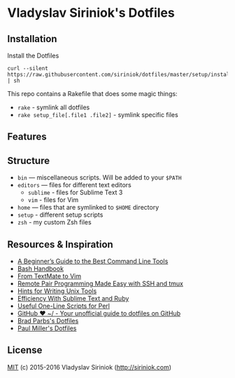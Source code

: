# Vladyslav Siriniok's Dotfiles

## Installation

Install the Dotfiles

```
curl --silent https://raw.githubusercontent.com/siriniok/dotfiles/master/setup/install.sh | sh
```

This repo contains a Rakefile that does some magic things:

* `rake` - symlink all dotfiles
* `rake setup_file[.file1 .file2]` - symlink specific files

## Features

## Structure

* `bin` — miscellaneous scripts. Will be added to your `$PATH`
* `editors` — files for different text editors
    * `sublime` - files for Sublime Text 3
    * `vim` - files for Vim
* `home` — files that are symlinked to `$HOME` directory
* `setup` - different setup scripts
* `zsh` - my custom Zsh files

## Resources & Inspiration

* [A Beginner’s Guide to the Best Command Line Tools](https://webdevstudios.com/2015/02/10/a-beginners-guide-to-the-best-command-line-tools/)
* [Bash Handbook](https://github.com/denysdovhan/bash-handbook)
* [From TextMate to Vim](http://pchm.co/posts/from-textmate-to-vim)
* [Remote Pair Programming Made Easy with SSH and tmux](http://www.hamvocke.com/blog/remote-pair-programming-with-tmux/)
* [Hints for Writing Unix Tools](https://monkey.org/~marius/unix-tools-hints.html)
* [Efficiency With Sublime Text and Ruby](http://thunderboltlabs.com/blog/2013/11/19/efficiency-with-sublime-text-and-ruby/)
* [Useful One-Line Scripts for Perl](http://www.catonmat.net/download/perl1line.txt)
* [GitHub ❤ ~/ - Your unofficial guide to dotfiles on GitHub](https://dotfiles.github.io/)
* [Brad Parbs's Dotfiles](https://github.com/bradp/dotfiles)
* [Paul Miller's Dotfiles](https://github.com/paulmillr/dotfiles)

## License

[MIT](https://github.com/siriniok/dotfiles/blob/master/LICENSE) (c) 2015-2016 Vladyslav Siriniok (http://siriniok.com)
